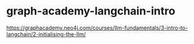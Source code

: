 # graph-academy-langchain-intro
https://graphacademy.neo4j.com/courses/llm-fundamentals/3-intro-to-langchain/2-initialising-the-llm/